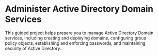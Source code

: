 # Administer Active Directory Domain Services
This guided project helps prepare you to manage Active Directory Domain services, including creating and deploying domains, configuring group policy objects, establishing and enforcing passwords, and maintaining security of Active Directory.
